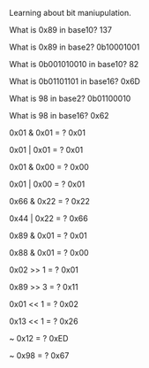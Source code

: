 Learning about bit maniupulation.

What is 0x89 in base10?
	137

What is 0x89 in base2?
	0b10001001

What is 0b001010010 in base10?
	82

What is 0b01101101 in base16?
	0x6D

What is 98 in base2?
	0b01100010

What is 98 in base16?
	0x62

0x01 & 0x01 = ?
	0x01

0x01 | 0x01 = ?
	0x01

0x01 & 0x00 = ?
	0x00

0x01 | 0x00 = ?
	0x01

0x66 & 0x22 = ?
	0x22

0x44 | 0x22 = ?
	0x66

0x89 & 0x01 = ?
	0x01

0x88 & 0x01 = ?
	0x00

0x02 >> 1 = ?
	0x01

0x89 >> 3 = ?
	0x11

0x01 << 1 = ?
	0x02

0x13 << 1 = ?
	0x26

~ 0x12 = ?
	0xED

~ 0x98 = ?
	0x67
